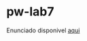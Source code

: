 # pw-lab7

Enunciado disponivel [aqui](https://github.com/ULHT-PW/pw-lab7/blob/main/pw-lab7-Python.ipynb)
